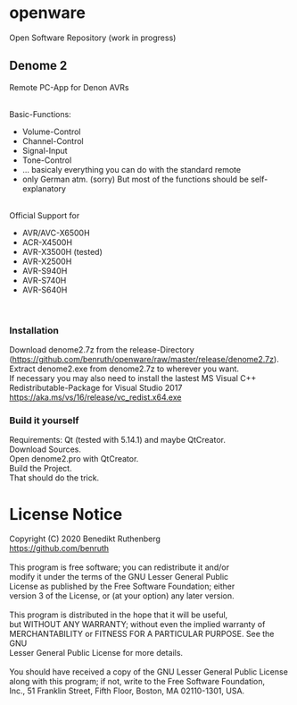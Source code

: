 # openware

Open Software Repository (work in progress)

## Denome 2
Remote PC-App for Denon AVRs <br><br>

Basic-Functions:
<ul>
 <li> Volume-Control</li>
 <li> Channel-Control</li>
 <li> Signal-Input</li>
 <li> Tone-Control</li>
 <li> ... basicaly everything you can do with the standard remote</li>
 <li> only German atm. (sorry) But most of the functions should be self-explanatory</li>
</ul>


<br>
Official Support for
<ul>
 <li> AVR/AVC-X6500H</li>
 <li> ACR-X4500H</li>
 <li>AVR-X3500H (tested)</li>
 <li> AVR-X2500H</li>
 <li> AVR-S940H</li>
 <li> AVR-S740H</li>
 <li> AVR-S640H</li>
</ul>
<br>


### Installation 
Download denome2.7z from the release-Directory (https://github.com/benruth/openware/raw/master/release/denome2.7z).<br>
Extract denome2.exe from denome2.7z to wherever you want.<br>
If necessary you may also need to install the lastest MS Visual C++ Redistributable-Package for Visual Studio 2017 https://aka.ms/vs/16/release/vc_redist.x64.exe
<br>

### Build it yourself
Requirements: Qt (tested with 5.14.1) and maybe QtCreator.<br>
Download Sources.<br>
Open denome2.pro with QtCreator.<br>
Build the Project.<br>
That should do the trick.<br>

# License Notice
Copyright (C) 2020 Benedikt Ruthenberg<br>
https://github.com/benruth <br>
<br>
This program is free software; you can redistribute it and/or<br>
modify it under the terms of the GNU Lesser General Public<br>
License as published by the Free Software Foundation; either<br>
version 3 of the License, or (at your option) any later version.<br>
<br>
This program is distributed in the hope that it will be useful,<br>
but WITHOUT ANY WARRANTY; without even the implied warranty of<br>
MERCHANTABILITY or FITNESS FOR A PARTICULAR PURPOSE.  See the GNU<br>
Lesser General Public License for more details.<br>
<br>
You should have received a copy of the GNU Lesser General Public License<br>
along with this program; if not, write to the Free Software Foundation,<br>
Inc., 51 Franklin Street, Fifth Floor, Boston, MA  02110-1301, USA.<br>
